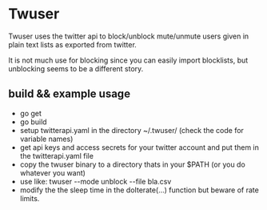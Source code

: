 # Twuser
Twuser uses the twitter api to block/unblock mute/unmute users given in plain text lists as exported from twitter.

It is not much use for blocking since you can easily import blocklists, but unblocking seems to be a different story.

## build && example usage
- go get 
- go build
- setup twitterapi.yaml in the directory ~/.twuser/ (check the code for variable names)
- get api keys and access secrets for your twitter account and put them in the twitterapi.yaml file
- copy the twuser binary to a directory thats in your $PATH (or you do whatever you want)
- use like: twuser --mode unblock --file bla.csv
- modify the the sleep time in the doIterate(...) function but beware of rate limits.
